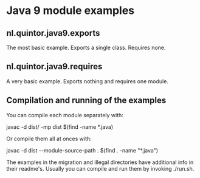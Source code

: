 # Java 9 module examples

## nl.quintor.java9.exports
The most basic example. Exports a single class. Requires none.

## nl.quintor.java9.requires
A very basic example. Exports nothing and requires one module.


## Compilation and running of the examples
You can compile each module separately with:

javac -d dist/<moduleName> -mp dist $(find <moduleName> -name *.java)

Or compile them all at onces with:

javac -d dist --module-source-path . $(find . -name "*.java")

The examples in the migration and illegal directories have additional info in their readme's. Usually you can compile and run them by invoking ./run.sh.

